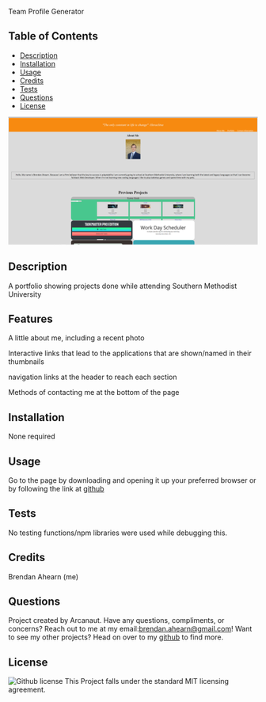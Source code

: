 Team Profile Generator
  
  ## Table of Contents
  * [Description](#Description)
  * [Installation](#Installation)
  * [Usage](#Usage)
  * [Credits](#Credits)
  * [Tests](#tests)
  * [Questions](#Questions)
  * [License](#License)

![Portfolio Screenshot](https://github.com/Arcanaut/Portfolio/blob/develop/assets/images/portPreview.png)


  ## Description
  A portfolio showing projects done while attending Southern Methodist University

  ## Features

  A little about me, including a recent photo

  Interactive links that lead to the applications that are shown/named in their thumbnails

  navigation links at the header to reach each section

  Methods of contacting me at the bottom of the page



  ## Installation 
  None required

  ## Usage
  Go to the page by downloading and opening it up your preferred browser or by following the link at [github]()

  ## Tests
  No testing functions/npm libraries were used while debugging this.

## Credits
  Brendan Ahearn (me)
  ## Questions
  Project created by Arcanaut. Have any questions, compliments, or concerns? Reach out to me at my email:<brendan.ahearn@gmail.com>! Want to see my other projects? 
  Head on over to my [github](https://www.github.com/Arcanaut) to find more.

  ## License
  ![Github license](http://img.shields.io/badge/license-MIT-green.svg)
  This Project falls under the standard MIT licensing agreement. 
  
  
